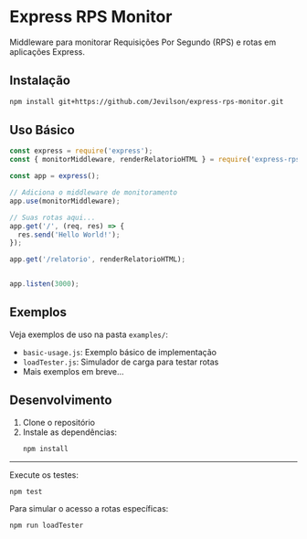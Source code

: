 # Express RPS Monitor

Middleware para monitorar Requisições Por Segundo (RPS) e rotas em aplicações Express.

## Instalação

```bash
npm install git+https://github.com/Jevilson/express-rps-monitor.git
```

## Uso Básico

```javascript
const express = require('express');
const { monitorMiddleware, renderRelatorioHTML } = require('express-rps-monitor');

const app = express();

// Adiciona o middleware de monitoramento
app.use(monitorMiddleware);

// Suas rotas aqui...
app.get('/', (req, res) => {
  res.send('Hello World!');
});

app.get('/relatorio', renderRelatorioHTML);


app.listen(3000);
```

## Exemplos

Veja exemplos de uso na pasta `examples/`:

- `basic-usage.js`: Exemplo básico de implementação
- `loadTester.js`: Simulador de carga para testar rotas
- Mais exemplos em breve...

## Desenvolvimento

1. Clone o repositório
2. Instale as dependências:
   ```bash
   npm install
   ```

-----------------

Execute os testes:
   ```bash
   npm test
   ```
Para simular o acesso a rotas específicas:
   ```bash
   npm run loadTester
   ```
